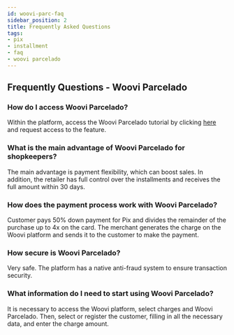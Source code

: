 ```yaml
---
id: woovi-parc-faq
sidebar_position: 2
title: Frequently Asked Questions
tags:
- pix
- installment
- faq
- woovi parcelado
---
```


## Frequently Questions - Woovi Parcelado

### How do I access Woovi Parcelado?
Within the platform, access the Woovi Parcelado tutorial by clicking [here](https://app.woovi.com/home/charges/pix-credit-card) and request access to the feature.

### What is the main advantage of Woovi Parcelado for shopkeepers?
The main advantage is payment flexibility, which can boost sales. In addition, the retailer has full control over the installments and receives the full amount within 30 days.

### How does the payment process work with Woovi Parcelado?
Customer pays 50% down payment for Pix and divides the remainder of the purchase up to 4x on the card. The merchant generates the charge on the Woovi platform and sends it to the customer to make the payment.

### How secure is Woovi Parcelado?
Very safe. The platform has a native anti-fraud system to ensure transaction security.

### What information do I need to start using Woovi Parcelado?
It is necessary to access the Woovi platform, select charges and Woovi Parcelado. Then, select or register the customer, filling in all the necessary data, and enter the charge amount.